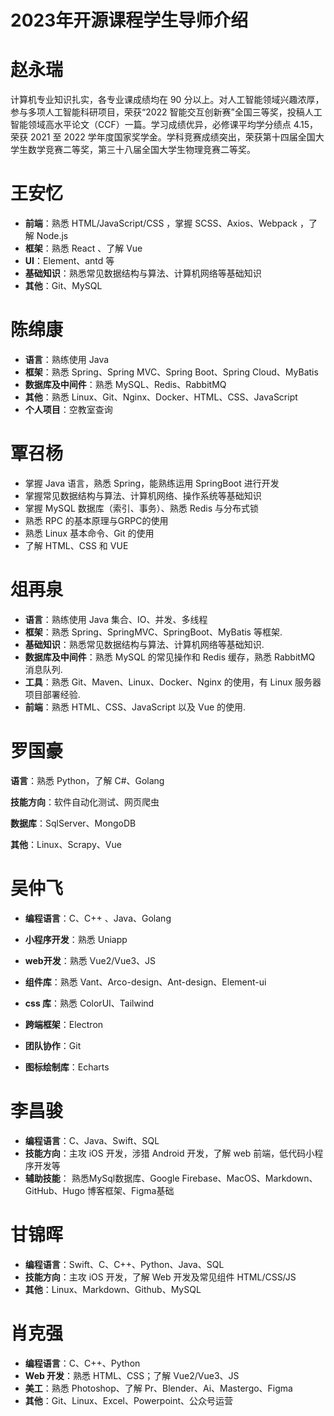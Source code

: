 # 2023年开源课程学生导师介绍





# 赵永瑞

计算机专业知识扎实，各专业课成绩均在 90 分以上。对人工智能领域兴趣浓厚，参与多项人工智能科研项目，荣获“2022 智能交互创新赛”全国三等奖，投稿人工智能领域高水平论文（CCF）一篇。学习成绩优异，必修课平均学分绩点 4.15，荣获 2021 至 2022 学年度国家奖学金。学科竞赛成绩突出，荣获第十四届全国大学生数学竞赛二等奖，第三十八届全国大学生物理竞赛二等奖。




# 王安忆

- **前端**：熟悉 HTML/JavaScript/CSS ，掌握 SCSS、Axios、Webpack ，了解 Node.js 
- **框架**：熟悉 React 、了解 Vue 
- **UI**：Element、antd 等
- **基础知识**：熟悉常见数据结构与算法、计算机网络等基础知识 
- **其他**：Git、MySQL 





# 陈绵康

* **语言**：熟练使用 Java
* **框架**：熟悉 Spring、Spring MVC、Spring Boot、Spring Cloud、MyBatis 
* **数据库及中间件**：熟悉 MySQL、Redis、RabbitMQ 
* **其他**：熟悉 Linux、Git、Nginx、Docker、HTML、CSS、JavaScript 
* **个人项目**：空教室查询





# 覃召杨

- 掌握 Java 语言，熟悉 Spring，能熟练运用 SpringBoot 进行开发
- 掌握常见数据结构与算法、计算机网络、操作系统等基础知识
- 掌握 MySQL 数据库（索引、事务）、熟悉 Redis 与分布式锁
- 熟悉 RPC 的基本原理与GRPC的使用
- 熟悉 Linux 基本命令、Git 的使用
- 了解 HTML、CSS 和 VUE





# 俎再泉

- **语言**：熟练使用 Java 集合、IO、并发、多线程 
- **框架**：熟悉 Spring、SpringMVC、SpringBoot、MyBatis 等框架. 
- **基础知识**：熟悉常见数据结构与算法、计算机网络等基础知识. 
- **数据库及中间件**：熟悉 MySQL 的常见操作和 Redis 缓存，熟悉 RabbitMQ 消息队列. 
- **工具**：熟悉 Git、Maven、Linux、Docker、Nginx 的使用，有 Linux 服务器项目部署经验. 
- **前端**：熟悉 HTML、CSS、JavaScript 以及 Vue 的使用. 





# 罗国豪

**语言**：熟悉 Python，了解 C#、Golang

**技能方向**：软件自动化测试、网页爬虫

**数据库**：SqlServer、MongoDB

**其他**：Linux、Scrapy、Vue





# 吴仲飞

- **编程语言**：C、C++ 、Java、Golang

- **小程序开发**：熟悉 Uniapp

- **web开发**：熟悉 Vue2/Vue3、JS

- **组件库**：熟悉 Vant、Arco-design、Ant-design、Element-ui

- **css 库**：熟悉 ColorUI、Tailwind

- **跨端框架**：Electron

- **团队协作**：Git 

- **图标绘制库**：Echarts





# 李昌骏

- **编程语言**：C、Java、Swift、SQL
- **技能方向**：主攻 iOS 开发，涉猎 Android 开发，了解 web 前端，低代码小程序开发等 
- **辅助技能**： 熟悉MySql数据库、Google Firebase、MacOS、Markdown、GitHub、Hugo 博客框架、Figma基础





# 甘锦晖

- **编程语言**：Swift、C、C++、Python、Java、SQL
- **技能方向**：主攻 iOS 开发，了解  Web 开发及常见组件 HTML/CSS/JS
- **其他**：Linux、Markdown、Github、MySQL





# 肖克强

- **编程语言**：C、C++、Python
- **Web 开发**：熟悉 HTML、CSS；了解 Vue2/Vue3、JS
- **美工**：熟悉 Photoshop、了解 Pr、Blender、Ai、Mastergo、Figma
- **其他**：Git、Linux、Excel、Powerpoint、公众号运营
